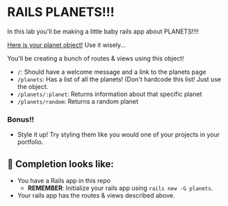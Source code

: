 # RAILS PLANETS!!!

In this lab you'll be making a little baby rails app about PLANETS!!!! 

[Here is your planet object!](./planets.rb) Use it wisely...

You'll be creating a bunch of routes & views using this object!

- `/`: Should have a welcome message and a link to the planets page
- `/planets`: Has a list of all the planets! (Don't hardcode this list! Just use the object. 
- `/planets/:planet`: Returns information about that specific planet
- `/planets/random`: Returns a random planet

### Bonus!!

- Style it up! Try styling them like you would one of your projects in your portfolio.

## 🚀 Completion looks like:

- You have a Rails app in this repo
    - **REMEMBER**: Initialize your rails app using `rails new -G planets`.
- Your rails app has the routes & views described above.
